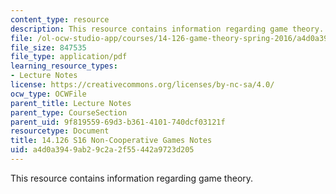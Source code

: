 ```yaml
---
content_type: resource
description: This resource contains information regarding game theory.
file: /ol-ocw-studio-app/courses/14-126-game-theory-spring-2016/a4d0a3949ab29c2a2f55442a9723d205_MIT14_126S16_noncoop.pdf
file_size: 847535
file_type: application/pdf
learning_resource_types:
- Lecture Notes
license: https://creativecommons.org/licenses/by-nc-sa/4.0/
ocw_type: OCWFile
parent_title: Lecture Notes
parent_type: CourseSection
parent_uid: 9f819559-69d3-b361-4101-740dcf03121f
resourcetype: Document
title: 14.126 S16 Non-Cooperative Games Notes
uid: a4d0a394-9ab2-9c2a-2f55-442a9723d205
---
```

This resource contains information regarding game theory.